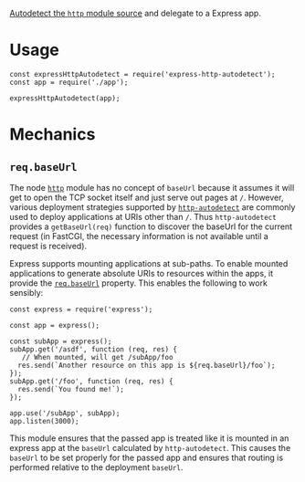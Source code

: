 [Autodetect the `http` module
source](https://github.com/binki/http-autodetect) and delegate to a
Express app.

# Usage

    const expressHttpAutodetect = require('express-http-autodetect');
    const app = require('./app');
    
    expressHttpAutodetect(app);

# Mechanics

## `req.baseUrl`

The node [`http`](https://nodejs.org/api/http.html) module has no
concept of `baseUrl` because it assumes it will get to open the TCP
socket itself and just serve out pages at `/`. However, various
deployment strategies supported by
[`http-autodetect`](https://github.com/binki/http-autodetect) are
commonly used to deploy applications at URIs other than `/`. Thus
`http-autodetect` provides a `getBaseUrl(req)` function to discover
the baseUrl for the current request (in FastCGI, the necessary
information is not available until a request is received).

Express supports mounting applications at sub-paths. To enable mounted
applications to generate absolute URIs to resources within the apps,
it provide the
[`req.baseUrl`](https://expressjs.com/en/4x/api.html#req.baseUrl)
property. This enables the following to work sensibly:

    const express = require('express');
    
    const app = express();
    
    const subApp = express();
    subApp.get('/asdf', function (req, res) {
       // When mounted, will get /subApp/foo
      res.send(`Another resource on this app is ${req.baseUrl}/foo`);
    });
    subApp.get('/foo', function (req, res) {
      res.send(`You found me!`);
    });
    
    app.use('/subApp', subApp);
    app.listen(3000);

This module ensures that the passed app is treated like it is mounted
in an express app at the `baseUrl` calculated by
`http-autodetect`. This causes the `baseUrl` to be set properly for
the passed app and ensures that routing is performed relative to the
deployment `baseUrl`.
